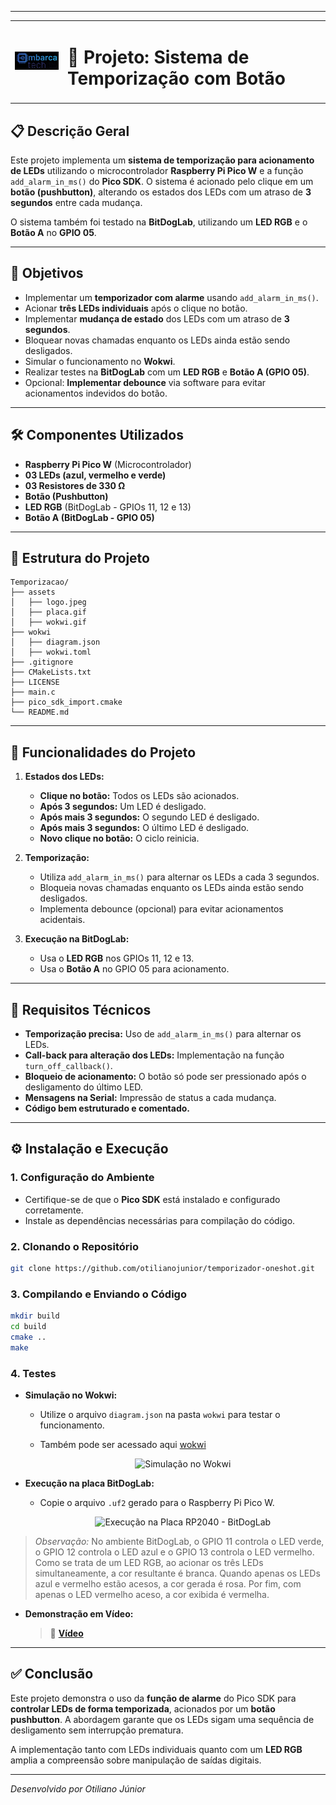 
---

<table>
  <tr>
    <td>
      <img src="assets/logo.jpeg" alt="Logo do Projeto" width="150">
    </td>
    <td>
      <h1>🚦 Projeto: Sistema de Temporização com Botão</h1>
    </td>
  </tr>
</table>



## 📋 Descrição Geral

Este projeto implementa um **sistema de temporização para acionamento de LEDs** utilizando o microcontrolador **Raspberry Pi Pico W** e a função `add_alarm_in_ms()` do **Pico SDK**. O sistema é acionado pelo clique em um **botão (pushbutton)**, alterando os estados dos LEDs com um atraso de **3 segundos** entre cada mudança.

O sistema também foi testado na **BitDogLab**, utilizando um **LED RGB** e o **Botão A** no **GPIO 05**.

---

## 🎯 Objetivos

- Implementar um **temporizador com alarme** usando `add_alarm_in_ms()`.
- Acionar **três LEDs individuais** após o clique no botão.
- Implementar **mudança de estado** dos LEDs com um atraso de **3 segundos**.
- Bloquear novas chamadas enquanto os LEDs ainda estão sendo desligados.
- Simular o funcionamento no **Wokwi**.
- Realizar testes na **BitDogLab** com um **LED RGB** e **Botão A (GPIO 05)**.
- Opcional: **Implementar debounce** via software para evitar acionamentos indevidos do botão.

---

## 🛠 Componentes Utilizados

- **Raspberry Pi Pico W** (Microcontrolador)
- **03 LEDs (azul, vermelho e verde)**
- **03 Resistores de 330 Ω**
- **Botão (Pushbutton)**
- **LED RGB** (BitDogLab - GPIOs 11, 12 e 13)
- **Botão A (BitDogLab - GPIO 05)**

---

## 📂 Estrutura do Projeto

```plaintext
Temporizacao/
├── assets
│   ├── logo.jpeg
│   ├── placa.gif
│   ├── wokwi.gif
├── wokwi
│   ├── diagram.json
│   ├── wokwi.toml
├── .gitignore
├── CMakeLists.txt
├── LICENSE
├── main.c
├── pico_sdk_import.cmake
└── README.md
```

---

## 🚀 Funcionalidades do Projeto

1. **Estados dos LEDs:**
   - **Clique no botão:** Todos os LEDs são acionados.
   - **Após 3 segundos:** Um LED é desligado.
   - **Após mais 3 segundos:** O segundo LED é desligado.
   - **Após mais 3 segundos:** O último LED é desligado.
   - **Novo clique no botão:** O ciclo reinicia.

2. **Temporização:**
   - Utiliza `add_alarm_in_ms()` para alternar os LEDs a cada 3 segundos.
   - Bloqueia novas chamadas enquanto os LEDs ainda estão sendo desligados.
   - Implementa debounce (opcional) para evitar acionamentos acidentais.

3. **Execução na BitDogLab:**
   - Usa o **LED RGB** nos GPIOs 11, 12 e 13.
   - Usa o **Botão A** no GPIO 05 para acionamento.

---

## 🔧 Requisitos Técnicos

- **Temporização precisa:** Uso de `add_alarm_in_ms()` para alternar os LEDs.
- **Call-back para alteração dos LEDs:** Implementação na função `turn_off_callback()`.
- **Bloqueio de acionamento:** O botão só pode ser pressionado após o desligamento do último LED.
- **Mensagens na Serial:** Impressão de status a cada mudança.
- **Código bem estruturado e comentado.**

---

## ⚙️ Instalação e Execução

### 1. Configuração do Ambiente

- Certifique-se de que o **Pico SDK** está instalado e configurado corretamente.
- Instale as dependências necessárias para compilação do código.

### 2. Clonando o Repositório

```bash
git clone https://github.com/otilianojunior/temporizador-oneshot.git
```

### 3. Compilando e Enviando o Código

```bash
mkdir build
cd build
cmake ..
make
```

### 4. Testes

- **Simulação no Wokwi:**

  - Utilize o arquivo `diagram.json` na pasta `wokwi` para testar o funcionamento.
  - Também pode ser acessado aqui [wokwi](https://wokwi.com/projects/421753405149597697)

    <p align="center">
    <img src="assets/wokwi.gif" alt="Simulação no Wokwi">
  </p>

- **Execução na placa BitDogLab:**

  - Copie o arquivo `.uf2` gerado para o Raspberry Pi Pico W.

    <p align="center">
    <img src="assets/placa.gif" alt="Execução na Placa RP2040 - BitDogLab">
  </p>

> _Observação:_ No ambiente BitDogLab, o GPIO 11 controla o LED verde, o GPIO 12 controla o LED azul e o GPIO 13 controla o LED vermelho. Como se trata de um LED RGB, ao acionar os três LEDs simultaneamente, a cor resultante é branca. Quando apenas os LEDs azul e vermelho estão acesos, a cor gerada é rosa. Por fim, com apenas o LED vermelho aceso, a cor exibida é vermelha.

- **Demonstração em Vídeo:**
  > 🎥 **[Vídeo](https://drive.google.com/file/d/171Pq9wdhYspdmimEvkkvDo3fD1gmohbS/view?usp=sharing)**

---

## ✅ Conclusão

Este projeto demonstra o uso da **função de alarme** do Pico SDK para **controlar LEDs de forma temporizada**, acionados por um **botão pushbutton**. A abordagem garante que os LEDs sigam uma sequência de desligamento sem interrupção prematura.

A implementação tanto com LEDs individuais quanto com um **LED RGB** amplia a compreensão sobre manipulação de saídas digitais.

---

_Desenvolvido por Otiliano Júnior_

